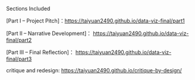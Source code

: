 Sections Included

[Part I – Project Pitch]：https://taiyuan2490.github.io/data-viz-final/part1

[Part II – Narrative Development]： https://taiyuan2490.github.io/data-viz-final/part2

[Part III – Final Reflection]： https://taiyuan2490.github.io/data-viz-final/part3

critique and redesign: https://taiyuan2490.github.io/critique-by-design/


